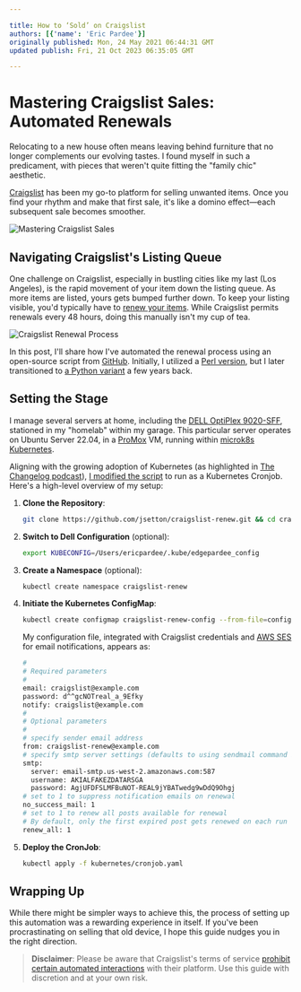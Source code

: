 ```yaml
---

title: How to ‘Sold’ on Craigslist
authors: [{'name': 'Eric Pardee'}]
originally published: Mon, 24 May 2021 06:44:31 GMT
updated publish: Fri, 21 Oct 2023 06:35:05 GMT

---
```


# Mastering Craigslist Sales: Automated Renewals

Relocating to a new house often means leaving behind furniture that no longer complements our evolving tastes. I found myself in such a predicament, with pieces that weren't quite fitting the "family chic" aesthetic.

[Craigslist](http://craigslist.org) has been my go-to platform for selling unwanted items. Once you find your rhythm and make that first sale, it's like a domino effect—each subsequent sale becomes smoother.

![Mastering Craigslist Sales](/craigslist.jpg)

## Navigating Craigslist's Listing Queue

One challenge on Craigslist, especially in bustling cities like my last (Los Angeles), is the rapid movement of your item down the listing queue. As more items are listed, yours gets bumped further down. To keep your listing visible, you'd typically have to [renew your items](https://www.craigslist.org/about/help/repost). While Craigslist permits renewals every 48 hours, doing this manually isn't my cup of tea.

![Craigslist Renewal Process](/click-renew-2.png)

In this post, I'll share how I've automated the renewal process using an open-source script from [GitHub](https://github.com). Initially, I utilized a [Perl version](https://github.com/propertone/craigslist-renew), but I later transitioned to [a Python variant](https://github.com/jsetton/craigslist-renew) a few years back.

## Setting the Stage

I manage several servers at home, including the [DELL OptiPlex 9020-SFF](https://www.amazon.com/gp/product/B07CTSFCRR), stationed in my "homelab" within my garage. This particular server operates on Ubuntu Server 22.04, in a [ProMox](https://www.proxmox.com/en/proxmox-virtual-environment/overview) VM, running within [microk8s](https://microk8s.io/) [Kubernetes](https://kubernetes.io/).

Aligning with the growing adoption of Kubernetes (as highlighted in [The Changelog podcast](https://changelog.com/podcast/441)), [I modified the script](https://github.com/jsetton/craigslist-renew/commit/dced918e371f239e3dd4a028acb9c02efb59cdd9) to run as a Kubernetes Cronjob. Here's a high-level overview of my setup:

1. **Clone the Repository**:

   ```sh
   git clone https://github.com/jsetton/craigslist-renew.git && cd craigslist-renew
   ```

2. **Switch to Dell Configuration** (optional):
  
   ```sh
   export KUBECONFIG=/Users/ericpardee/.kube/edgepardee_config
   ```

3. **Create a Namespace** (optional):

   ```sh
   kubectl create namespace craigslist-renew
   ```

4. **Initiate the Kubernetes ConfigMap**:

   ```sh
   kubectl create configmap craigslist-renew-config --from-file=config.yml
   ```

   My configuration file, integrated with Craigslist credentials and [AWS SES](https://aws.amazon.com/getting-started/hands-on/send-an-email/) for email notifications, appears as:

    ```sh
    #
    # Required parameters
    #
    email: craigslist@example.com
    password: d^^gcNOTreal_a_9Efky
    notify: craigslist@example.com
    #
    # Optional parameters
    #
    # specify sender email address
    from: craigslist-renew@example.com
    # specify smtp server settings (defaults to using sendmail command if omitted)
    smtp:
      server: email-smtp.us-west-2.amazonaws.com:587
      username: AKIALFAKEZDATARSGA
      password: AgjUFDFSLMFBuNOT-REAL9jYBATwedg9wDdQ9Ohgj
    # set to 1 to suppress notification emails on renewal
    no_success_mail: 1
    # set to 1 to renew all posts available for renewal
    # By default, only the first expired post gets renewed on each run
    renew_all: 1
    ```

5. **Deploy the CronJob**:

   ```sh
   kubectl apply -f kubernetes/cronjob.yaml
   ```

## Wrapping Up

While there might be simpler ways to achieve this, the process of setting up this automation was a rewarding experience in itself. If you've been procrastinating on selling that old device, I hope this guide nudges you in the right direction.

> **Disclaimer**: Please be aware that Craigslist's terms of service [prohibit certain automated interactions](https://www.craigslist.org/about/terms.of.use/en) with their platform. Use this guide with discretion and at your own risk.
